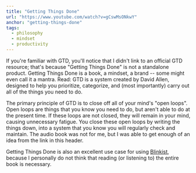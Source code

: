 ```yaml
---
title: "Getting Things Done"
url: "https://www.youtube.com/watch?v=gCswMsONkwY"
anchor: "getting-things-done"
tags:
  - philosophy
  - mindset
  - productivity
---
```


If you're familiar with GTD, you'll notice that I didn't link to an official GTD resource; that's because "Getting Things Done" is not a standalone product. Getting Things Done is a book, a mindset, a brand -- some might even call it a mantra. Read: GTD is a system created by David Allen, designed to help you prioritize, categorize, and (most importantly) carry out all of the things you need to do.

The primary principle of GTD is to close off all of your mind's "open loops". Open loops are things that you know you need to do, but aren't able to do at the present time. If these loops are not closed, they will remain in your mind, causing unnecessary fatigue. You close these open loops by writing the things down, into a system that you know you will regularly check and maintain. The audio book was not for me, but I was able to get enough of an idea from the link in this header.

Getting Things Done is also an excellent use case for using [Blinkist](#blinkist), because I personally do not think that reading (or listening to) the entire book is necessary.
